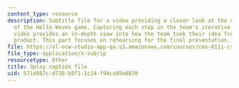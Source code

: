 ```yaml
---
content_type: resource
description: Subtitle file for a video providing a closer look at the development
  of the Hello Waves game. Capturing each step in the team's iterative process, the
  video provides an in-depth view into how the team took their idea from pitch to
  product. This part focuses on rehearsing for the final presentation.
file: https://ol-ocw-studio-app-qa.s3.amazonaws.com/courses/cms-611j-creating-video-games-fall-2014/571d087cd738b8f11c14f94ca95e6870_lxpXowuUdKw.srt
file_type: application/x-subrip
resourcetype: Other
title: 3play caption file
uid: 571d087c-d738-b8f1-1c14-f94ca95e6870
---
```

